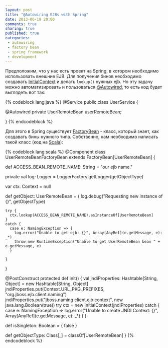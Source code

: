 ```yaml
---
layout: post
title: "@Autowiring EJBs with Spring"
date: 2013-06-19 20:00
comments: true
sharing: true
published: true
categories:
 - autowiring
 - factory bean
 - spring framework
 - development
---
```

Предположим, что у нас есть проект на Spring, в котором необходимо использовать внешние EJB. Для получения бинов необходимо создавать [InitialContext](http://docs.oracle.com/javase/6/docs/api/javax/naming/InitialContext.html) и делать `lookup()` нужных ejb. Но эту задачу можно автоматизировать и пользоваться [@Autowired](http://static.springsource.org/spring/docs/3.2.x/javadoc-api/org/springframework/beans/factory/annotation/Autowired.html), то есть код будет выглядеть вот так:

{% codeblock lang:java %}
@Service
public class UserService {

  @Autowired
  private UserRemoteBean userRemoteBean;

}
{% endcodeblock %}

Для этого в Spring существует [FactoryBean](http://static.springsource.org/spring/docs/3.2.x/spring-framework-reference/htmlsingle/#beans-factory-extension-factorybean) - класс, который знает, как создавать бины нужного типа. Собственно, нам необходимо написать такой класс (код на [Scala](http://www.scala-lang.org/)):

{% codeblock lang:scala %}
@Component
class UserRemoteBeanFactoryBean extends FactoryBean[UserRemoteBean] {

  def ACCESS_BEAN_REMOTE_NAME: String = "our ejb name."

  private val log: Logger = LoggerFactory.getLogger(getObjectType)

  var ctx: Context = null

  def getObject: UserRemoteBean = {
    log.debug("Requesting new instance of {}", getObjectType)

    try {
      ctx.lookup(ACCESS_BEAN_REMOTE_NAME).asInstanceOf[UserRemoteBean]
    }
    catch {
      case e: NamingException => {
        log.error("Unable to get ejb: {}", Array[AnyRef](e.getMessage, e): _*)
        throw new RuntimeException("Unable to get UserRemoteBean bean " + e.getMessage, e)
      }

    }
  }

  @PostConstruct
  protected def init() {
    val jndiProperties: Hashtable[String, Object] = new Hashtable[String, Object]
    jndiProperties.put(Context.URL_PKG_PREFIXES, "org.jboss.ejb.client.naming")
    jndiProperties.put("jboss.naming.client.ejb.context", new java.lang.Boolean(true))
    try
      ctx = new InitialContext(jndiProperties)
    catch {
      case e: NamingException => log.error("Unable to create JNDI Context: {}", Array[AnyRef](e.getMessage, e): _*)
    }
  }

  def isSingleton: Boolean = {
    false
  }

  def getObjectType: Class[_] = classOf[UserRemoteBean]
}
{% endcodeblock %}
